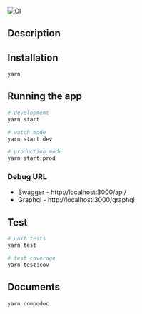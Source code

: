 
![CI](https://github.com/yasu-s/nestjs-sample/workflows/CI/badge.svg?branch=master)

## Description


## Installation

```bash
yarn
```

## Running the app

```bash
# development
yarn start

# watch mode
yarn start:dev

# production mode
yarn start:prod
```

### Debug URL

- Swagger - http://localhost:3000/api/
- Graphql - http://localhost:3000/graphql

## Test

```bash
# unit tests
yarn test

# test coverage
yarn test:cov
```

## Documents

```bash
yarn compodoc
```
